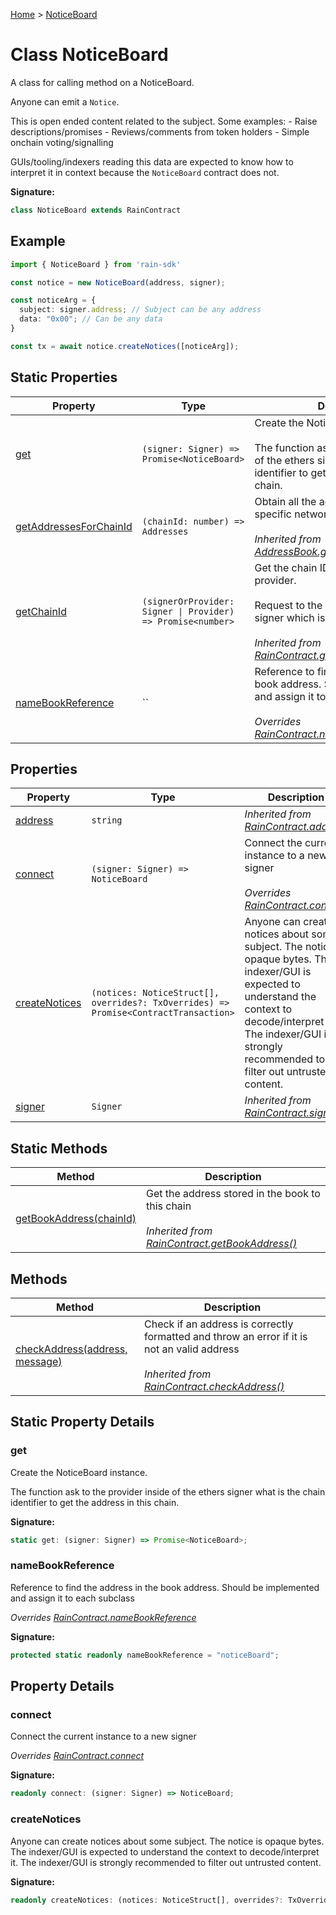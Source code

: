 [Home](../index.md) &gt; [NoticeBoard](./noticeboard.md)

# Class NoticeBoard

A class for calling method on a NoticeBoard.

Anyone can emit a `Notice`<!-- -->.

This is open ended content related to the subject. Some examples: - Raise descriptions/promises - Reviews/comments from token holders - Simple onchain voting/signalling

GUIs/tooling/indexers reading this data are expected to know how to interpret it in context because the `NoticeBoard` contract does not.

<b>Signature:</b>

```typescript
class NoticeBoard extends RainContract 
```

## Example


```typescript
import { NoticeBoard } from 'rain-sdk'

const notice = new NoticeBoard(address, signer);

const noticeArg = {
  subject: signer.address; // Subject can be any address
  data: "0x00"; // Can be any data
}

const tx = await notice.createNotices([noticeArg]);

```

## Static Properties

|  Property | Type | Description |
|  --- | --- | --- |
|  [get](./noticeboard.md#get-property-static) | `(signer: Signer) => Promise<NoticeBoard>` | Create the NoticeBoard instance.<br></br>The function ask to the provider inside of the ethers signer what is the chain identifier to get the address in this chain. |
|  [getAddressesForChainId](./addressbook.md#getAddressesForChainId-property-static) | `(chainId: number) => Addresses` | Obtain all the addresses deployed in a specific network with a chain ID<br></br><i>Inherited from [AddressBook.getAddressesForChainId](./addressbook.md#getAddressesForChainId-property-static)</i> |
|  [getChainId](./raincontract.md#getChainId-property-static) | `(signerOrProvider: Signer \| Provider) => Promise<number>` | Get the chain ID from a valid ethers provider.<br></br>Request to the provider stored in the signer which is the chain ID.<br></br><i>Inherited from [RainContract.getChainId](./raincontract.md#getChainId-property-static)</i> |
|  [nameBookReference](./noticeboard.md#nameBookReference-property-static) | `` | Reference to find the address in the book address. Should be implemented and assign it to each subclass<br></br><i>Overrides [RainContract.nameBookReference](./raincontract.md#nameBookReference-property-static)</i> |

## Properties

|  Property | Type | Description |
|  --- | --- | --- |
|  [address](./raincontract.md#address-property) | `string` | <i>Inherited from [RainContract.address](./raincontract.md#address-property)</i> |
|  [connect](./noticeboard.md#connect-property) | `(signer: Signer) => NoticeBoard` | Connect the current instance to a new signer<br></br><i>Overrides [RainContract.connect](./raincontract.md#connect-property)</i> |
|  [createNotices](./noticeboard.md#createNotices-property) | `(notices: NoticeStruct[], overrides?: TxOverrides) => Promise<ContractTransaction>` | Anyone can create notices about some subject. The notice is opaque bytes. The indexer/GUI is expected to understand the context to decode/interpret it. The indexer/GUI is strongly recommended to filter out untrusted content. |
|  [signer](./raincontract.md#signer-property) | `Signer` | <i>Inherited from [RainContract.signer](./raincontract.md#signer-property)</i> |

## Static Methods

|  Method | Description |
|  --- | --- |
|  [getBookAddress(chainId)](./raincontract.md#getBookAddress-method-static-1) | Get the address stored in the book to this chain<br></br><i>Inherited from [RainContract.getBookAddress()](./raincontract.md#getBookAddress-method-static-1)</i> |

## Methods

|  Method | Description |
|  --- | --- |
|  [checkAddress(address, message)](./raincontract.md#checkAddress-method-1) | Check if an address is correctly formatted and throw an error if it is not an valid address<br></br><i>Inherited from [RainContract.checkAddress()](./raincontract.md#checkAddress-method-1)</i> |

## Static Property Details

<a id="get-property-static"></a>

### get

Create the NoticeBoard instance.

The function ask to the provider inside of the ethers signer what is the chain identifier to get the address in this chain.

<b>Signature:</b>

```typescript
static get: (signer: Signer) => Promise<NoticeBoard>;
```

<a id="nameBookReference-property-static"></a>

### nameBookReference

Reference to find the address in the book address. Should be implemented and assign it to each subclass

<i>Overrides [RainContract.nameBookReference](./raincontract.md#nameBookReference-property-static)</i>

<b>Signature:</b>

```typescript
protected static readonly nameBookReference = "noticeBoard";
```

## Property Details

<a id="connect-property"></a>

### connect

Connect the current instance to a new signer

<i>Overrides [RainContract.connect](./raincontract.md#connect-property)</i>

<b>Signature:</b>

```typescript
readonly connect: (signer: Signer) => NoticeBoard;
```

<a id="createNotices-property"></a>

### createNotices

Anyone can create notices about some subject. The notice is opaque bytes. The indexer/GUI is expected to understand the context to decode/interpret it. The indexer/GUI is strongly recommended to filter out untrusted content.

<b>Signature:</b>

```typescript
readonly createNotices: (notices: NoticeStruct[], overrides?: TxOverrides) => Promise<ContractTransaction>;
```
